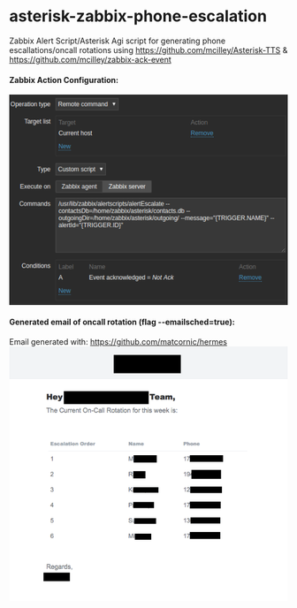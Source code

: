 # asterisk-zabbix-phone-escalation
Zabbix Alert Script/Asterisk Agi script for generating phone escallations/oncall rotations using https://github.com/mcilley/Asterisk-TTS & https://github.com/mcilley/zabbix-ack-event

#### Zabbix Action Configuration:
![Alt text](/images/action.png?raw=true "configuration of zabbix action" )

#### Generated email of oncall rotation (flag --emailsched=true):
Email generated with: https://github.com/matcornic/hermes
![Alt text](/images/email.png?raw=true "example email of oncall rotation" )
